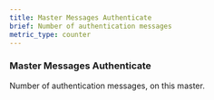 ```yaml
---
title: Master Messages Authenticate
brief: Number of authentication messages
metric_type: counter
---
```

### Master Messages Authenticate

Number of authentication messages, on this master.